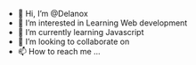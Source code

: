 - 👋 Hi, I’m @Delanox
- 👀 I’m interested in Learning Web development
- 🌱 I’m currently learning Javascript
- 💞️ I’m looking to collaborate on 
- 📫 How to reach me ...

<!---
Delanox/Delanox is a ✨ special ✨ repository because its `README.md` (this file) appears on your GitHub profile.
You can click the Preview link to take a look at your changes.
--->
